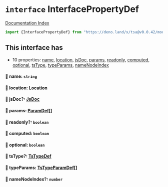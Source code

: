 # `interface` InterfacePropertyDef

[Documentation Index](../README.md)

```ts
import {InterfacePropertyDef} from "https://deno.land/x/tsa@v0.0.42/mod.ts"
```

## This interface has

- 10 properties:
[name](#-name-string),
[location](#-location-location),
[jsDoc](#-jsdoc-jsdoc),
[params](#-params-paramdef),
[readonly](#-readonly-boolean),
[computed](#-computed-boolean),
[optional](#-optional-boolean),
[tsType](#-tstype-tstypedef),
[typeParams](#-typeparams-tstypeparamdef),
[nameNodeIndex](#-namenodeindex-number)


#### 📄 name: `string`



#### 📄 location: [Location](../interface.Location/README.md)



#### 📄 jsDoc?: [JsDoc](../interface.JsDoc/README.md)



#### 📄 params: [ParamDef](../type.ParamDef/README.md)\[]



#### 📄 readonly?: `boolean`



#### 📄 computed: `boolean`



#### 📄 optional: `boolean`



#### 📄 tsType?: [TsTypeDef](../type.TsTypeDef/README.md)



#### 📄 typeParams: [TsTypeParamDef](../interface.TsTypeParamDef/README.md)\[]



#### 📄 nameNodeIndex?: `number`



